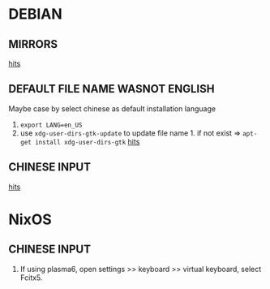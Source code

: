 # DEBIAN

## MIRRORS 

  [hits](https://help.mirrorz.org/debian/)

## DEFAULT FILE NAME WASNOT ENGLISH

  Maybe case by select chinese as default installation language

  1. `export LANG=en_US`
  2. use `xdg-user-dirs-gtk-update` to update file name
    1. if not exist => `apt-get install xdg-user-dirs-gtk` [hits](https://command-not-found.com/xdg-user-dirs-gtk-update)

## CHINESE INPUT
  [hits](https://wiki.debian.org/zh_CN/I18n/Fcitx5)

# NixOS

## CHINESE INPUT

  1. If using plasma6, open settings >> keyboard >> virtual keyboard, select Fcitx5.

